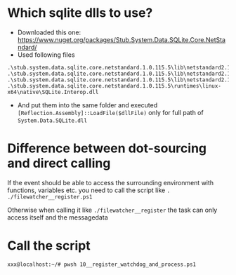 # Which sqlite dlls to use?

- Downloaded this one: https://www.nuget.org/packages/Stub.System.Data.SQLite.Core.NetStandard/
- Used following files

```
.\stub.system.data.sqlite.core.netstandard.1.0.115.5\lib\netstandard2.1\System.Data.SQLite.xml
.\stub.system.data.sqlite.core.netstandard.1.0.115.5\lib\netstandard2.1\System.Data.SQLite.dll
.\stub.system.data.sqlite.core.netstandard.1.0.115.5\lib\netstandard2.1\System.Data.SQLite.dll.altconfig
.\stub.system.data.sqlite.core.netstandard.1.0.115.5\runtimes\linux-x64\native\SQLite.Interop.dll
```

- And put them into the same folder and executed `[Reflection.Assembly]::LoadFile($dllFile)` only for full path of `System.Data.SQLite.dll`

# Difference between dot-sourcing and direct calling

If the event should be able to access the surrounding environment with functions, variables etc. you need to call the script like `. ./filewatcher__register.ps1`

Otherwise when calling it like `./filewatcher__register` the task can only access itself and the messagedata

# Call the script

`xxx@localhost:~/# pwsh 10__register_watchdog_and_process.ps1`